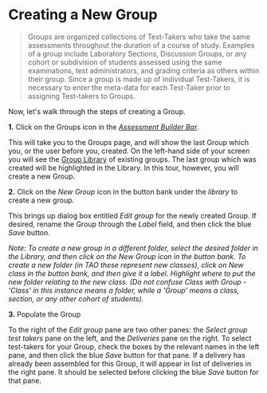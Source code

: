 <!--
    created_at: 2016-12-15
    authors:         
      - Catherine Pease
--> 

# Creating a New Group

>Groups are organized collections of Test-Takers who take the same assessments throughout the duration of a course of study. Examples of a group include Laboratory Sections, Discussion Groups, or any cohort or subdivision of students assessed using the same examinations, test administrators, and grading criteria as others within their group. Since a group is made up of individual Test-Takers, it is necessary to enter the meta-data for each Test-Taker prior to assigning Test-takers to Groups.

Now, let's walk through the steps of creating a Group.

**1.** Click on the Groups icon in the *[Assessment Builder Bar](../appendix/glossary.md#assessment-builder-bar)*.

This will take you to the Groups page, and will show the last Group which you, or the user before you, created. On the left-hand side of your screen you will see the [Group Library](../appendix/glossary.md#group-library) of existing groups. The last group which was created will be highlighted in the Library. In this tour, however, you will create a new Group.

**2.**  Click on the *New Group* icon in the button bank under the *library* to create a new group.

This brings up dialog box entitled *Edit group* for the newly created Group. If desired, rename the Group through the *Label* field, and then click the blue *Save* button.

*Note: To create a new group in a different folder, select the desired folder in the Library, and then click on the New Group icon in the button bank. To create a new folder (in TAO these represent new classes), click on New class in the button bank, and then give it a label. Highlight where to put the new folder relating to the new class. (Do not confuse Class with Group - 'Class' in this instance means a folder, while a 'Group' means a class, section, or any other cohort of students).*

**3.** Populate the Group

To the right of the *Edit group* pane are two other panes: the *Select group test takers* pane on the left, and the *Deliveries* pane on the right. To select test-takers for your Group, check the boxes by the relevant names in the left pane, and then click the blue *Save* button for that pane. If a delivery has already been assembled for this Group, it will appear in list of deliveries in the right pane. It should be selected before clicking the blue *Save* button for that pane.
